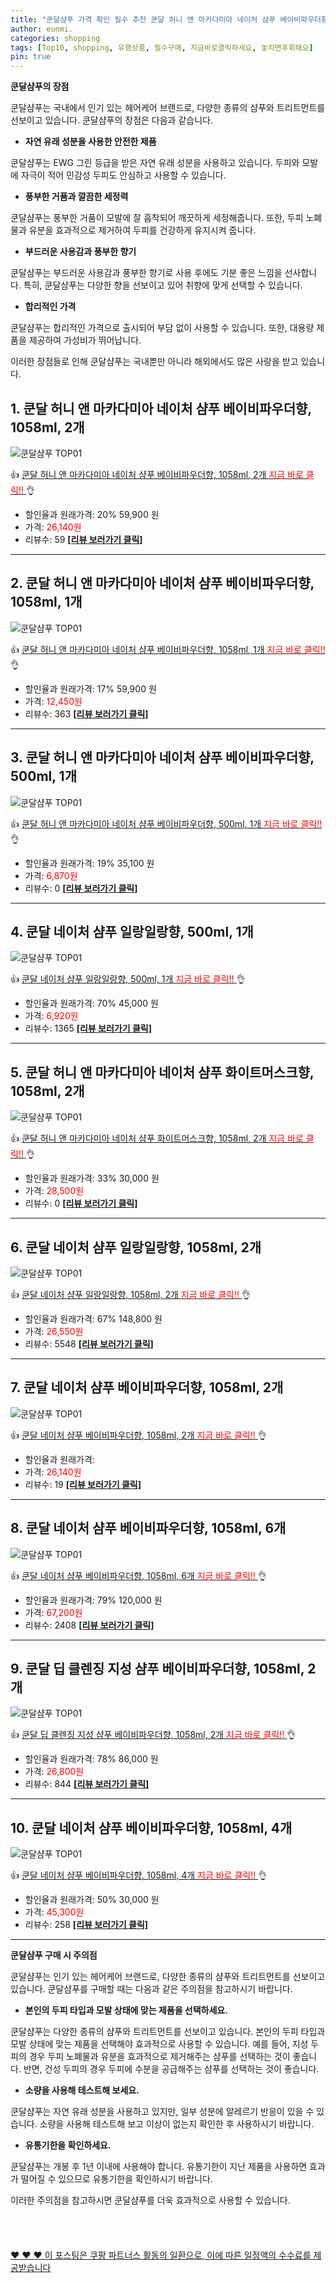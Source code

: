 ```yaml
---
title: "쿤달샴푸 가격 확인 필수 추천 쿤달 허니 앤 마카다미아 네이처 샴푸 베이비파우더향, 1058ml, 2개 비교 장점 구매가이드"
author: eunmi.
categories: shopping
tags: [Top10, shopping, 유행상품, 필수구매, 지금바로클릭하세요, 놓치면후회해요]
pin: true
---
```

**쿤달샴푸의 장점**

쿤달샴푸는 국내에서 인기 있는 헤어케어 브랜드로, 다양한 종류의 샴푸와 트리트먼트를 선보이고 있습니다. 쿤달샴푸의 장점은 다음과 같습니다.

* **자연 유래 성분을 사용한 안전한 제품**

쿤달샴푸는 EWG 그린 등급을 받은 자연 유래 성분을 사용하고 있습니다. 두피와 모발에 자극이 적어 민감성 두피도 안심하고 사용할 수 있습니다.

* **풍부한 거품과 깔끔한 세정력**

쿤달샴푸는 풍부한 거품이 모발에 잘 흡착되어 깨끗하게 세정해줍니다. 또한, 두피 노폐물과 유분을 효과적으로 제거하여 두피를 건강하게 유지시켜 줍니다.

* **부드러운 사용감과 풍부한 향기**

쿤달샴푸는 부드러운 사용감과 풍부한 향기로 사용 후에도 기분 좋은 느낌을 선사합니다. 특히, 쿤달샴푸는 다양한 향을 선보이고 있어 취향에 맞게 선택할 수 있습니다.

* **합리적인 가격**

쿤달샴푸는 합리적인 가격으로 출시되어 부담 없이 사용할 수 있습니다. 또한, 대용량 제품을 제공하여 가성비가 뛰어납니다.

이러한 장점들로 인해 쿤달샴푸는 국내뿐만 아니라 해외에서도 많은 사랑을 받고 있습니다.

   

## 1. 쿤달 허니 앤 마카다미아 네이처 샴푸 베이비파우더향, 1058ml, 2개

![쿤달샴푸 TOP01](https://thumbnail8.coupangcdn.com/thumbnails/remote/230x230ex/image/retail/images/967571812334636-6c4ec601-35cd-4bab-b001-17be6bb4bf31.jpg)


👍 [쿤달 허니 앤 마카다미아 네이처 샴푸 베이비파우더향, 1058ml, 2개 <font color=red> 지금 바로 클릭!! </font> ](https://link.coupang.com/re/AFFSDP?lptag=AF3617701&subid=GithubCoopas&pageKey=266241223&traceid=V0-153&itemId=7529248159&vendorItemId=5285801313) 👌 


- 할인율과 원래가격: 20%  59,900   원
- 가격: <span style='color:red'>26,140원</span>
- 리뷰수: 59  [**[리뷰 보러가기 클릭]**](https://link.coupang.com/re/AFFSDP?lptag=AF3617701&subid=GithubCoopas&pageKey=266241223&traceid=V0-153&itemId=7529248159&vendorItemId=5285801313)

---


   

## 2. 쿤달 허니 앤 마카다미아 네이처 샴푸 베이비파우더향, 1058ml, 1개

![쿤달샴푸 TOP01](https://thumbnail8.coupangcdn.com/thumbnails/remote/230x230ex/image/retail/images/2543458137165625-ce902d45-d110-4e0c-bb25-1f3b0d5012c9.jpg)


👍 [쿤달 허니 앤 마카다미아 네이처 샴푸 베이비파우더향, 1058ml, 1개 <font color=red> 지금 바로 클릭!! </font> ](https://link.coupang.com/re/AFFSDP?lptag=AF3617701&subid=GithubCoopas&pageKey=266241223&traceid=V0-153&itemId=7529162796&vendorItemId=4899585792) 👌 


- 할인율과 원래가격: 17%  59,900   원
- 가격: <span style='color:red'>12,450원</span>
- 리뷰수: 363  [**[리뷰 보러가기 클릭]**](https://link.coupang.com/re/AFFSDP?lptag=AF3617701&subid=GithubCoopas&pageKey=266241223&traceid=V0-153&itemId=7529162796&vendorItemId=4899585792)

---


   

## 3. 쿤달 허니 앤 마카다미아 네이처 샴푸 베이비파우더향, 500ml, 1개

![쿤달샴푸 TOP01](https://thumbnail9.coupangcdn.com/thumbnails/remote/230x230ex/image/retail/images/674336845547127-e4a4160d-0b20-4946-9cfa-15210e6d1a3a.jpg)


👍 [쿤달 허니 앤 마카다미아 네이처 샴푸 베이비파우더향, 500ml, 1개 <font color=red> 지금 바로 클릭!! </font> ](https://link.coupang.com/re/AFFSDP?lptag=AF3617701&subid=GithubCoopas&pageKey=266241223&traceid=V0-153&itemId=7529274410&vendorItemId=3070574242) 👌 


- 할인율과 원래가격: 19%  35,100   원
- 가격: <span style='color:red'>6,870원</span>
- 리뷰수: 0  [**[리뷰 보러가기 클릭]**](https://link.coupang.com/re/AFFSDP?lptag=AF3617701&subid=GithubCoopas&pageKey=266241223&traceid=V0-153&itemId=7529274410&vendorItemId=3070574242)

---


   

## 4. 쿤달 네이처 샴푸 일랑일랑향, 500ml, 1개

![쿤달샴푸 TOP01](https://thumbnail6.coupangcdn.com/thumbnails/remote/230x230ex/image/retail/images/674420397777939-60c9f6ff-dda9-4fec-8bcc-39c1b898e104.jpg)


👍 [쿤달 네이처 샴푸 일랑일랑향, 500ml, 1개 <font color=red> 지금 바로 클릭!! </font> ](https://link.coupang.com/re/AFFSDP?lptag=AF3617701&subid=GithubCoopas&pageKey=340242540&traceid=V0-153&itemId=464599135&vendorItemId=4156793214) 👌 


- 할인율과 원래가격: 70%  45,000   원
- 가격: <span style='color:red'>6,920원</span>
- 리뷰수: 1365  [**[리뷰 보러가기 클릭]**](https://link.coupang.com/re/AFFSDP?lptag=AF3617701&subid=GithubCoopas&pageKey=340242540&traceid=V0-153&itemId=464599135&vendorItemId=4156793214)

---


   

## 5. 쿤달 허니 앤 마카다미아 네이처 샴푸 화이트머스크향, 1058ml, 2개

![쿤달샴푸 TOP01](https://thumbnail6.coupangcdn.com/thumbnails/remote/230x230ex/image/retail/images/90579777167116-3447cd77-b1f2-4fd1-83c2-7fb71ba6eaac.jpg)


👍 [쿤달 허니 앤 마카다미아 네이처 샴푸 화이트머스크향, 1058ml, 2개 <font color=red> 지금 바로 클릭!! </font> ](https://link.coupang.com/re/AFFSDP?lptag=AF3617701&subid=GithubCoopas&pageKey=14467511&traceid=V0-153&itemId=18626782670&vendorItemId=5285801314) 👌 


- 할인율과 원래가격: 33%  30,000   원
- 가격: <span style='color:red'>28,500원</span>
- 리뷰수: 0  [**[리뷰 보러가기 클릭]**](https://link.coupang.com/re/AFFSDP?lptag=AF3617701&subid=GithubCoopas&pageKey=14467511&traceid=V0-153&itemId=18626782670&vendorItemId=5285801314)

---


   

## 6. 쿤달 네이처 샴푸 일랑일랑향, 1058ml, 2개

![쿤달샴푸 TOP01](https://thumbnail10.coupangcdn.com/thumbnails/remote/230x230ex/image/retail/images/89706628888762-c2c86de5-a174-472b-a516-f35c185a239e.jpg)


👍 [쿤달 네이처 샴푸 일랑일랑향, 1058ml, 2개 <font color=red> 지금 바로 클릭!! </font> ](https://link.coupang.com/re/AFFSDP?lptag=AF3617701&subid=GithubCoopas&pageKey=340242540&traceid=V0-153&itemId=18320044174&vendorItemId=5587604538) 👌 


- 할인율과 원래가격: 67%  148,800   원
- 가격: <span style='color:red'>26,550원</span>
- 리뷰수: 5548  [**[리뷰 보러가기 클릭]**](https://link.coupang.com/re/AFFSDP?lptag=AF3617701&subid=GithubCoopas&pageKey=340242540&traceid=V0-153&itemId=18320044174&vendorItemId=5587604538)

---


   

## 7. 쿤달 네이처 샴푸 베이비파우더향, 1058ml, 2개

![쿤달샴푸 TOP01](https://thumbnail8.coupangcdn.com/thumbnails/remote/230x230ex/image/retail/images/3130445867409092-9664df42-0d86-4712-88ae-b230cbfbf6ef.jpg)


👍 [쿤달 네이처 샴푸 베이비파우더향, 1058ml, 2개 <font color=red> 지금 바로 클릭!! </font> ](https://link.coupang.com/re/AFFSDP?lptag=AF3617701&subid=GithubCoopas&pageKey=1795786727&traceid=V0-153&itemId=3055093413&vendorItemId=71043093623) 👌 


- 할인율과 원래가격: 
- 가격: <span style='color:red'>26,140원</span>
- 리뷰수: 19  [**[리뷰 보러가기 클릭]**](https://link.coupang.com/re/AFFSDP?lptag=AF3617701&subid=GithubCoopas&pageKey=1795786727&traceid=V0-153&itemId=3055093413&vendorItemId=71043093623)

---


   

## 8. 쿤달 네이처 샴푸 베이비파우더향, 1058ml, 6개

![쿤달샴푸 TOP01](https://thumbnail9.coupangcdn.com/thumbnails/remote/230x230ex/image/retail/images/95f36f80-2d31-41d2-a540-6bd860ca0abb3835914316052323576.png)


👍 [쿤달 네이처 샴푸 베이비파우더향, 1058ml, 6개 <font color=red> 지금 바로 클릭!! </font> ](https://link.coupang.com/re/AFFSDP?lptag=AF3617701&subid=GithubCoopas&pageKey=266241223&traceid=V0-153&itemId=18038088746&vendorItemId=85192470194) 👌 


- 할인율과 원래가격: 79%  120,000   원
- 가격: <span style='color:red'>67,200원</span>
- 리뷰수: 2408  [**[리뷰 보러가기 클릭]**](https://link.coupang.com/re/AFFSDP?lptag=AF3617701&subid=GithubCoopas&pageKey=266241223&traceid=V0-153&itemId=18038088746&vendorItemId=85192470194)

---


   

## 9. 쿤달 딥 클렌징 지성 샴푸 베이비파우더향, 1058ml, 2개

![쿤달샴푸 TOP01](https://thumbnail7.coupangcdn.com/thumbnails/remote/230x230ex/image/retail/images/2020/06/25/12/2/e6996148-cbb7-4bf1-b053-6fbe4b04c1a3.jpg)


👍 [쿤달 딥 클렌징 지성 샴푸 베이비파우더향, 1058ml, 2개 <font color=red> 지금 바로 클릭!! </font> ](https://link.coupang.com/re/AFFSDP?lptag=AF3617701&subid=GithubCoopas&pageKey=1445464840&traceid=V0-153&itemId=2970208661&vendorItemId=70958629909) 👌 


- 할인율과 원래가격: 78%  86,000   원
- 가격: <span style='color:red'>26,800원</span>
- 리뷰수: 844  [**[리뷰 보러가기 클릭]**](https://link.coupang.com/re/AFFSDP?lptag=AF3617701&subid=GithubCoopas&pageKey=1445464840&traceid=V0-153&itemId=2970208661&vendorItemId=70958629909)

---


   

## 10. 쿤달 네이처 샴푸 베이비파우더향, 1058ml, 4개

![쿤달샴푸 TOP01](https://thumbnail8.coupangcdn.com/thumbnails/remote/230x230ex/image/retail/images/fb99dcc5-9889-4998-8c30-0f34271935313158238003752368737.png)


👍 [쿤달 네이처 샴푸 베이비파우더향, 1058ml, 4개 <font color=red> 지금 바로 클릭!! </font> ](https://link.coupang.com/re/AFFSDP?lptag=AF3617701&subid=GithubCoopas&pageKey=266241223&traceid=V0-153&itemId=18038087159&vendorItemId=85192468745) 👌 


- 할인율과 원래가격: 50%  30,000   원
- 가격: <span style='color:red'>45,300원</span>
- 리뷰수: 258  [**[리뷰 보러가기 클릭]**](https://link.coupang.com/re/AFFSDP?lptag=AF3617701&subid=GithubCoopas&pageKey=266241223&traceid=V0-153&itemId=18038087159&vendorItemId=85192468745)

---
**쿤달샴푸 구매 시 주의점**

쿤달샴푸는 인기 있는 헤어케어 브랜드로, 다양한 종류의 샴푸와 트리트먼트를 선보이고 있습니다. 쿤달샴푸를 구매할 때는 다음과 같은 주의점을 참고하시기 바랍니다.

* **본인의 두피 타입과 모발 상태에 맞는 제품을 선택하세요.**

쿤달샴푸는 다양한 종류의 샴푸와 트리트먼트를 선보이고 있습니다. 본인의 두피 타입과 모발 상태에 맞는 제품을 선택해야 효과적으로 사용할 수 있습니다. 예를 들어, 지성 두피의 경우 두피 노폐물과 유분을 효과적으로 제거해주는 샴푸를 선택하는 것이 좋습니다. 반면, 건성 두피의 경우 두피에 수분을 공급해주는 샴푸를 선택하는 것이 좋습니다.

* **소량을 사용해 테스트해 보세요.**

쿤달샴푸는 자연 유래 성분을 사용하고 있지만, 일부 성분에 알레르기 반응이 있을 수 있습니다. 소량을 사용해 테스트해 보고 이상이 없는지 확인한 후 사용하시기 바랍니다.

* **유통기한을 확인하세요.**

쿤달샴푸는 개봉 후 1년 이내에 사용해야 합니다. 유통기한이 지난 제품을 사용하면 효과가 떨어질 수 있으므로 유통기한을 확인하시기 바랍니다.

이러한 주의점을 참고하시면 쿤달샴푸를 더욱 효과적으로 사용할 수 있습니다.<br><br><br><br><br> [ ❤ ❤ ❤ 이 포스팅은 쿠팡 파트너스 활동의 일환으로, 이에 따른 일정액의 수수료를 제공받습니다](https://link.coupang.com/a/bcEFyh)